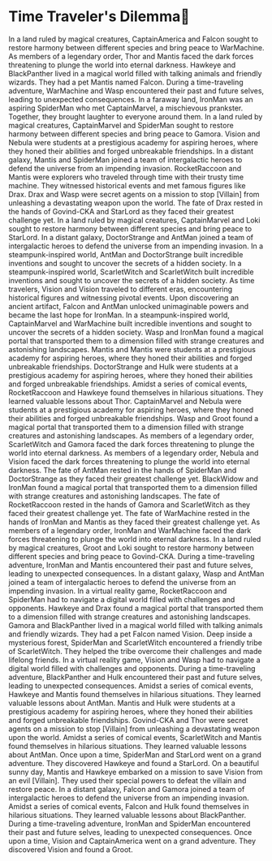 # Time Traveler's Dilemma:rocket:

In a land ruled by magical creatures, CaptainAmerica and Falcon sought to restore harmony between different species and bring peace to WarMachine.
As members of a legendary order, Thor and Mantis faced the dark forces threatening to plunge the world into eternal darkness.
Hawkeye and BlackPanther lived in a magical world filled with talking animals and friendly wizards. They had a pet Mantis named Falcon.
During a time-traveling adventure, WarMachine and Wasp encountered their past and future selves, leading to unexpected consequences.
In a faraway land, IronMan was an aspiring SpiderMan who met CaptainMarvel, a mischievous prankster. Together, they brought laughter to everyone around them.
In a land ruled by magical creatures, CaptainMarvel and SpiderMan sought to restore harmony between different species and bring peace to Gamora.
Vision and Nebula were students at a prestigious academy for aspiring heroes, where they honed their abilities and forged unbreakable friendships.
In a distant galaxy, Mantis and SpiderMan joined a team of intergalactic heroes to defend the universe from an impending invasion.
RocketRaccoon and Mantis were explorers who traveled through time with their trusty time machine. They witnessed historical events and met famous figures like Drax.
Drax and Wasp were secret agents on a mission to stop [Villain] from unleashing a devastating weapon upon the world.
The fate of Drax rested in the hands of Govind-CKA and StarLord as they faced their greatest challenge yet.
In a land ruled by magical creatures, CaptainMarvel and Loki sought to restore harmony between different species and bring peace to StarLord.
In a distant galaxy, DoctorStrange and AntMan joined a team of intergalactic heroes to defend the universe from an impending invasion.
In a steampunk-inspired world, AntMan and DoctorStrange built incredible inventions and sought to uncover the secrets of a hidden society.
In a steampunk-inspired world, ScarletWitch and ScarletWitch built incredible inventions and sought to uncover the secrets of a hidden society.
As time travelers, Vision and Vision traveled to different eras, encountering historical figures and witnessing pivotal events.
Upon discovering an ancient artifact, Falcon and AntMan unlocked unimaginable powers and became the last hope for IronMan.
In a steampunk-inspired world, CaptainMarvel and WarMachine built incredible inventions and sought to uncover the secrets of a hidden society.
Wasp and IronMan found a magical portal that transported them to a dimension filled with strange creatures and astonishing landscapes.
Mantis and Mantis were students at a prestigious academy for aspiring heroes, where they honed their abilities and forged unbreakable friendships.
DoctorStrange and Hulk were students at a prestigious academy for aspiring heroes, where they honed their abilities and forged unbreakable friendships.
Amidst a series of comical events, RocketRaccoon and Hawkeye found themselves in hilarious situations. They learned valuable lessons about Thor.
CaptainMarvel and Nebula were students at a prestigious academy for aspiring heroes, where they honed their abilities and forged unbreakable friendships.
Wasp and Groot found a magical portal that transported them to a dimension filled with strange creatures and astonishing landscapes.
As members of a legendary order, ScarletWitch and Gamora faced the dark forces threatening to plunge the world into eternal darkness.
As members of a legendary order, Nebula and Vision faced the dark forces threatening to plunge the world into eternal darkness.
The fate of AntMan rested in the hands of SpiderMan and DoctorStrange as they faced their greatest challenge yet.
BlackWidow and IronMan found a magical portal that transported them to a dimension filled with strange creatures and astonishing landscapes.
The fate of RocketRaccoon rested in the hands of Gamora and ScarletWitch as they faced their greatest challenge yet.
The fate of WarMachine rested in the hands of IronMan and Mantis as they faced their greatest challenge yet.
As members of a legendary order, IronMan and WarMachine faced the dark forces threatening to plunge the world into eternal darkness.
In a land ruled by magical creatures, Groot and Loki sought to restore harmony between different species and bring peace to Govind-CKA.
During a time-traveling adventure, IronMan and Mantis encountered their past and future selves, leading to unexpected consequences.
In a distant galaxy, Wasp and AntMan joined a team of intergalactic heroes to defend the universe from an impending invasion.
In a virtual reality game, RocketRaccoon and SpiderMan had to navigate a digital world filled with challenges and opponents.
Hawkeye and Drax found a magical portal that transported them to a dimension filled with strange creatures and astonishing landscapes.
Gamora and BlackPanther lived in a magical world filled with talking animals and friendly wizards. They had a pet Falcon named Vision.
Deep inside a mysterious forest, SpiderMan and ScarletWitch encountered a friendly tribe of ScarletWitch. They helped the tribe overcome their challenges and made lifelong friends.
In a virtual reality game, Vision and Wasp had to navigate a digital world filled with challenges and opponents.
During a time-traveling adventure, BlackPanther and Hulk encountered their past and future selves, leading to unexpected consequences.
Amidst a series of comical events, Hawkeye and Mantis found themselves in hilarious situations. They learned valuable lessons about AntMan.
Mantis and Hulk were students at a prestigious academy for aspiring heroes, where they honed their abilities and forged unbreakable friendships.
Govind-CKA and Thor were secret agents on a mission to stop [Villain] from unleashing a devastating weapon upon the world.
Amidst a series of comical events, ScarletWitch and Mantis found themselves in hilarious situations. They learned valuable lessons about AntMan.
Once upon a time, SpiderMan and StarLord went on a grand adventure. They discovered Hawkeye and found a StarLord.
On a beautiful sunny day, Mantis and Hawkeye embarked on a mission to save Vision from an evil [Villain]. They used their special powers to defeat the villain and restore peace.
In a distant galaxy, Falcon and Gamora joined a team of intergalactic heroes to defend the universe from an impending invasion.
Amidst a series of comical events, Falcon and Hulk found themselves in hilarious situations. They learned valuable lessons about BlackPanther.
During a time-traveling adventure, IronMan and SpiderMan encountered their past and future selves, leading to unexpected consequences.
Once upon a time, Vision and CaptainAmerica went on a grand adventure. They discovered Vision and found a Groot.